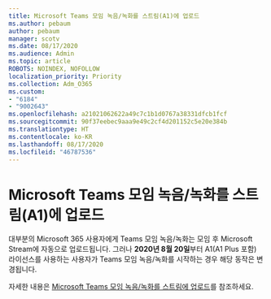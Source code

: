 ```yaml
---
title: Microsoft Teams 모임 녹음/녹화를 스트림(A1)에 업로드
ms.author: pebaum
author: pebaum
manager: scotv
ms.date: 08/17/2020
ms.audience: Admin
ms.topic: article
ROBOTS: NOINDEX, NOFOLLOW
localization_priority: Priority
ms.collection: Adm_O365
ms.custom:
- "6184"
- "9002643"
ms.openlocfilehash: a21021062622a49c7c1b1d0767a38331dfcb1fcf
ms.sourcegitcommit: 90f37eebec9aaa9e49c2cf4d201152c5e20e384b
ms.translationtype: HT
ms.contentlocale: ko-KR
ms.lasthandoff: 08/17/2020
ms.locfileid: "46787536"
---
```

# <a name="upload-a-microsoft-teams-meeting-recording-to-stream-a1"></a>Microsoft Teams 모임 녹음/녹화를 스트림(A1)에 업로드

대부분의 Microsoft 365 사용자에게 Teams 모임 녹음/녹화는 모임 후 Microsoft Stream에 자동으로 업로드됩니다. 그러나 **2020년 8월 20일**부터 A1(A1 Plus 포함) 라이선스를 사용하는 사용자가 Teams 모임 녹음/녹화를 시작하는 경우 해당 동작은 변경됩니다.  

자세한 내용은 [Microsoft Teams 모임 녹음/녹화를 스트림에 업로드](https://docs.microsoft.com/stream/portal-upload-teams-meeting-recording)를 참조하세요.